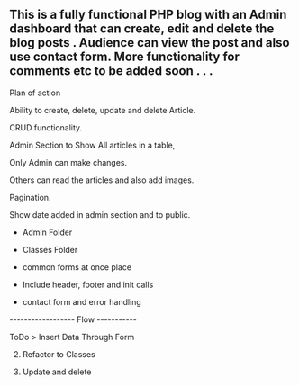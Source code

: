 ## This is a fully functional PHP blog with an Admin dashboard that can create, edit and delete the blog posts . Audience can view the post and also use contact form. More functionality for comments etc to be added soon . . .

Plan of action

Ability to create, delete, update and delete Article.

CRUD functionality.

Admin Section to Show All articles in a table,

Only Admin can make changes.

Others can read the articles and also add images.

Pagination.

Show date added in admin section and to public.

- Admin Folder

- Classes Folder

- common forms at once place

- Include header, footer and init calls

- contact form and error handling

------------------ Flow -----------

ToDo > Insert Data Through Form

2. Refactor to Classes

3. Update and delete
